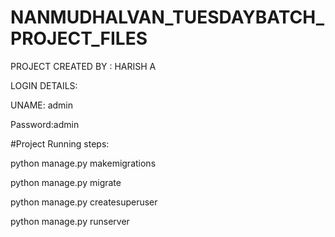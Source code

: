 # NANMUDHALVAN_TUESDAYBATCH_PROJECT_FILES

PROJECT CREATED BY : HARISH A



LOGIN DETAILS:


UNAME: admin


Password:admin




#Project Running steps:

python manage.py makemigrations

python manage.py migrate

python manage.py createsuperuser

python manage.py runserver
